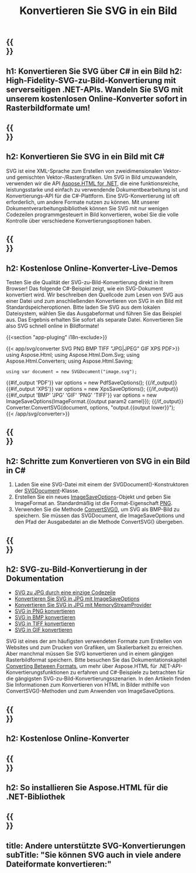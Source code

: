 ﻿---
translation: true
template: /templates/_template-conversion-child.md
title: Konvertieren Sie SVG in ein Bild
description: Konvertieren Sie SVG in C# in ein Bild. Verwenden Sie einfach die Konverter-API innerhalb von ASP.NET oder einer beliebigen .NET-Anwendung. Probieren Sie den Online-SVG-zu-Bild-Konverter kostenlos aus!
url: /net/conversion/svg-to-image/
family: html
platformtag: net
feature: conversion
informat: SVG
outformat: Image
otherformats: GIF JPEG PNG TIFF BMP PDF XPS
---

{{<section banner>}}
---
h1: Konvertieren Sie SVG über C# in ein Bild
h2: High-Fidelity-SVG-zu-Bild-Konvertierung mit serverseitigen .NET-APIs. Wandeln Sie SVG mit unserem kostenlosen Online-Konverter sofort in Rasterbildformate um!
---

{{<section overview>}}
---
h2: Konvertieren Sie SVG in ein Bild mit C#
---

SVG ist eine XML-Sprache zum Erstellen von zweidimensionalen Vektor- und gemischten Vektor-/Rastergrafiken. Um SVG in Bild umzuwandeln, verwenden wir die API [Aspose.HTML for .NET](https://products.aspose.com/html/net/), die eine funktionsreiche, leistungsstarke und einfach zu verwendende Dokumentbearbeitung ist und Konvertierungs-API für die C#-Plattform. Eine SVG-Konvertierung ist oft erforderlich, um andere Formate nutzen zu können. Mit unserer Dokumentverarbeitungsbibliothek können Sie SVG mit nur wenigen Codezeilen programmgesteuert in Bild konvertieren, wobei Sie die volle Kontrolle über verschiedene Konvertierungsoptionen haben.

{{<section demos>}}
---
h2: Kostenlose Online-Konverter-Live-Demos
---

Testen Sie die Qualität der SVG-zu-Bild-Konvertierung direkt in Ihrem Browser! Das folgende C#-Beispiel zeigt, wie ein SVG-Dokument konvertiert wird. Wir beschreiben den Quellcode zum Lesen von SVG aus einer Datei und zum anschließenden Konvertieren von SVG in ein Bild mit Standardspeicheroptionen. Bitte laden Sie SVG aus dem lokalen Dateisystem, wählen Sie das Ausgabeformat und führen Sie das Beispiel aus. Das Ergebnis erhalten Sie sofort als separate Datei. Konvertieren Sie also SVG schnell online in Bildformate!

{{<section "app-pluging" i18n-exclude>}}

{{< app/svg/converter SVG PNG BMP  TIFF "JPG|JPEG" GIF XPS PDF>}}
using Aspose.Html;
using Aspose.Html.Dom.Svg;
using Aspose.Html.Converters;
using Aspose.Html.Saving;

    using var document = new SVGDocument("image.svg");
{{#if_output 'PDF'}}
    var options = new PdfSaveOptions();
{{/if_output}}
{{#if_output 'XPS'}}
    var options = new XpsSaveOptions();
{{/if_output}}
{{#if_output 'BMP' 'JPG' 'GIF' 'PNG' 'TIFF'}}
    var options = new ImageSaveOptions(ImageFormat.{{output param2 camel}});
{{/if_output}}
    Converter.ConvertSVG(document, options, "output.{{output lower}}");   
{{< /app/svg/converter>}}


{{<section steps>}}
---
h2: Schritte zum Konvertieren von SVG in ein Bild in C#
---
1. Laden Sie eine SVG-Datei mit einem der SVGDocument()-Konstruktoren der [SVGDocument](https://reference.aspose.com/html/net/aspose.html.dom.svg/svgdocument/)-Klasse.
1. Erstellen Sie ein neues [ImageSaveOptions](https://reference.aspose.com/html/net/aspose.html.saving/imagesaveoptions/)-Objekt und geben Sie ImageFormat an. Standardmäßig ist die Format-Eigenschaft [PNG](https://reference.aspose.com/html/net/aspose.html.rendering.image/imageformat/).
1. Verwenden Sie die Methode [ConvertSVG()](https://reference.aspose.com/html/net/aspose.html.converters.converter/convertsvg/methods/3), um SVG als BMP-Bild zu speichern. Sie müssen das SVGDocument, die ImageSaveOptions und den Pfad der Ausgabedatei an die Methode ConvertSVG() übergeben.

{{<section documentation>}}
---
h2: SVG-zu-Bild-Konvertierung in der Dokumentation
---

  - <a href="https://docs.aspose.com/html/net/converting-between-formats/svg-to-jpg/#svg-to-jpg-durch-eine-einzelne-codezeile " target="_blank">SVG zu JPG durch eine einzige Codezeile</a>
  - <a href="https://docs.aspose.com/html/net/converting-between-formats/svg-to-jpg/#convert-svg-to-jpg-using-imagesaveoptions" target="_blank" >Konvertieren Sie SVG in JPG mit ImageSaveOptions</a>
  - <a href="https://docs.aspose.com/html/net/converting-between-formats/svg-to-jpg/#output-stream-providers" target="_blank">Konvertieren Sie SVG in JPG mit MemoryStreamProvider</a>
  - <a href="https://docs.aspose.com/html/net/converting-between-formats/svg-to-png/" target="_blank">SVG in PNG konvertieren</a>
  - <a href="https://docs.aspose.com/html/net/converting-between-formats/svg-to-bmp/" target="_blank">SVG in BMP konvertieren</a>
  - <a href="https://docs.aspose.com/html/net/converting-between-formats/svg-to-tiff/" target="_blank">SVG in TIFF konvertieren</a>
  - <a href="https://docs.aspose.com/html/net/converting-between-formats/svg-to-gif/" target="_blank">SVG in GIF konvertieren</a>

SVG ist eines der am häufigsten verwendeten Formate zum Erstellen von Websites und zum Drucken von Grafiken, um Skalierbarkeit zu erreichen. Aber manchmal müssen Sie SVG konvertieren und in einem gängigen Rasterbildformat speichern. Bitte besuchen Sie das Dokumentationskapitel [Converting Between Formats](https://docs.aspose.com/html/net/converting-between-formats/), um mehr über Aspose.HTML für .NET-API-Konvertierungsfunktionen zu erfahren und C#-Beispiele zu betrachten für die gängigsten SVG-zu-Bild-Konvertierungsszenarien. In den Artikeln finden Sie Informationen zum Konvertieren von HTML in Bilder mithilfe von ConvertSVG()-Methoden und zum Anwenden von ImageSaveOptions.

{{<section online-converters>}}
---
h2: Kostenlose Online-Konverter
---

{{<section get-started>}}
---
h2: So installieren Sie Aspose.HTML für die .NET-Bibliothek
---

{{<section other-conversions>}}
---
title: Andere unterstützte SVG-Konvertierungen
subTitle: "Sie können SVG auch in viele andere Dateiformate konvertieren:"
---